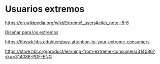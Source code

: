 # Usuarios extremos

https://en.wikipedia.org/wiki/Extreme\_users#cite\_note-:8-6

[Diseñar para los extremos](./diseo-de-estrategia/disear-para-los-extremos.md)

https://hbswk.hbs.edu/item/pay-attention-to-your-extreme-consumers

https://store.hbr.org/product/learning-from-extreme-consumers/314086?sku=314086-PDF-ENG
